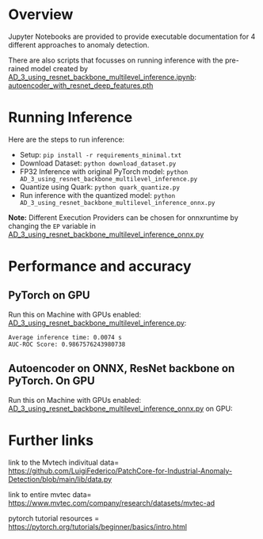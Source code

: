 # Overview
Jupyter Notebooks are provided to provide executable documentation for 4 different approaches to anomaly detection.

There are also scripts that focusses on running inference with the pre-rained model created by [AD_3_using_resnet_backbone_multilevel_inference.ipynb](./AD_3_using_resnet_backbone_multilevel_inference.ipynb):
[autoencoder_with_resnet_deep_features.pth](./autoencoder_with_resnet_deep_features.pth)

# Running Inference
Here are the steps to run inference:
- Setup: `pip install -r requirements_minimal.txt`
- Download Dataset: `python download_dataset.py`
- FP32 Inference with original PyTorch model: `python AD_3_using_resnet_backbone_multilevel_inference.py`
- Quantize using Quark: `python quark_quantize.py`
- Run inference with the quantized model: `python AD_3_using_resnet_backbone_multilevel_inference_onnx.py`

**Note:** Different Execution Providers can be chosen for onnxruntime by changing the `EP` variable in [AD_3_using_resnet_backbone_multilevel_inference_onnx.py](./AD_3_using_resnet_backbone_multilevel_inference_onnx.py)

# Performance and accuracy

## PyTorch on GPU
Run this on Machine with GPUs enabled:
[AD_3_using_resnet_backbone_multilevel_inference.py](./AD_3_using_resnet_backbone_multilevel_inference.py):

```
Average inference time: 0.0074 s
AUC-ROC Score: 0.9867576243980738
```

## Autoencoder on ONNX, ResNet backbone on PyTorch. On GPU
Run this on Machine with GPUs enabled:
[AD_3_using_resnet_backbone_multilevel_inference_onnx.py](./AD_3_using_resnet_backbone_multilevel_inference_onnx.py) on GPU: 

# Further links
link to the Mvtech indivitual data= https://github.com/LuigiFederico/PatchCore-for-Industrial-Anomaly-Detection/blob/main/lib/data.py

link to entire mvtec data= https://www.mvtec.com/company/research/datasets/mvtec-ad

pytorch tutorial resources = https://pytorch.org/tutorials/beginner/basics/intro.html 


